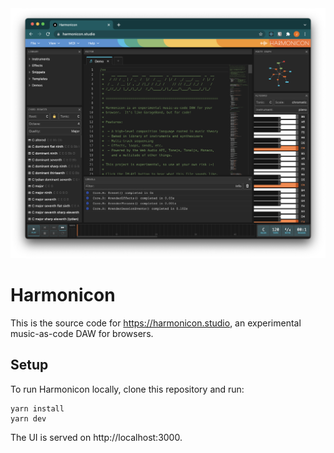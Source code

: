 <img src="packages/web/public/screenshot.png" />

# Harmonicon

This is the source code for https://harmonicon.studio, an experimental music-as-code DAW for browsers.

## Setup

To run Harmonicon locally, clone this repository and run:

```
yarn install
yarn dev
```

The UI is served on http://localhost:3000.
